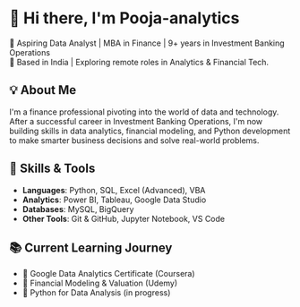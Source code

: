 # 👋 Hi there, I'm Pooja-analytics

🎯 Aspiring Data Analyst | MBA in Finance | 9+ years in Investment Banking Operations  
📍 Based in India | Exploring remote roles in Analytics & Financial Tech.

## 💡 About Me
I'm a finance professional pivoting into the world of data and technology. After a successful career in Investment Banking Operations, I'm now building skills in data analytics, financial modeling, and Python development to make smarter business decisions and solve real-world problems.

## 🔧 Skills & Tools
- **Languages**: Python, SQL, Excel (Advanced), VBA  
- **Analytics**: Power BI, Tableau, Google Data Studio  
- **Databases**: MySQL, BigQuery  
- **Other Tools**: Git & GitHub, Jupyter Notebook, VS Code

## 📚 Current Learning Journey
- 📘 Google Data Analytics Certificate (Coursera)
- 🧮 Financial Modeling & Valuation (Udemy)
- 🐍 Python for Data Analysis (in progress)


